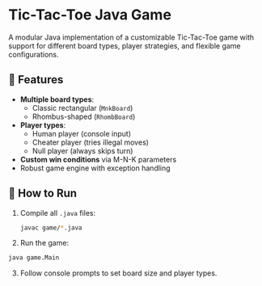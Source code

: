 # Tic-Tac-Toe Java Game

A modular Java implementation of a customizable Tic-Tac-Toe game with support for different board types, player strategies, and flexible game configurations.

## 🧩 Features

- **Multiple board types**:
  - Classic rectangular (`MnkBoard`)
  - Rhombus-shaped (`RhombBoard`)
- **Player types**:
  - Human player (console input)
  - Cheater player (tries illegal moves)
  - Null player (always skips turn)
- **Custom win conditions** via M-N-K parameters
- Robust game engine with exception handling

## 🚀 How to Run
1. Compile all `.java` files:
   ```bash
   javac game/*.java
   ```
2. Run the game:
  ```bash
  java game.Main
  ```
3. Follow console prompts to set board size and player types.
